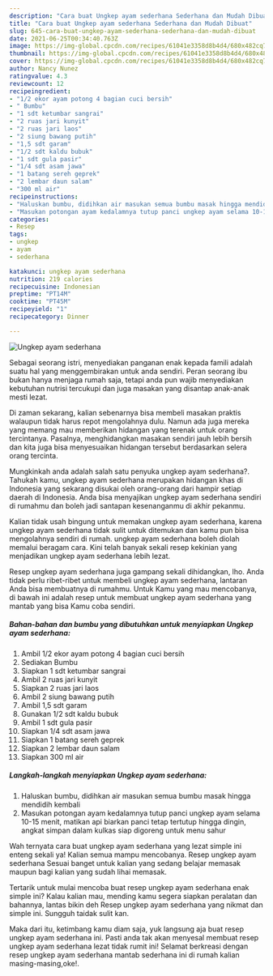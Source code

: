 ```yaml
---
description: "Cara buat Ungkep ayam sederhana Sederhana dan Mudah Dibuat"
title: "Cara buat Ungkep ayam sederhana Sederhana dan Mudah Dibuat"
slug: 645-cara-buat-ungkep-ayam-sederhana-sederhana-dan-mudah-dibuat
date: 2021-06-25T00:34:40.763Z
image: https://img-global.cpcdn.com/recipes/61041e3358d8b4d4/680x482cq70/ungkep-ayam-sederhana-foto-resep-utama.jpg
thumbnail: https://img-global.cpcdn.com/recipes/61041e3358d8b4d4/680x482cq70/ungkep-ayam-sederhana-foto-resep-utama.jpg
cover: https://img-global.cpcdn.com/recipes/61041e3358d8b4d4/680x482cq70/ungkep-ayam-sederhana-foto-resep-utama.jpg
author: Nancy Nunez
ratingvalue: 4.3
reviewcount: 12
recipeingredient:
- "1/2 ekor ayam potong 4 bagian cuci bersih"
- " Bumbu"
- "1 sdt ketumbar sangrai"
- "2 ruas jari kunyit"
- "2 ruas jari laos"
- "2 siung bawang putih"
- "1,5 sdt garam"
- "1/2 sdt kaldu bubuk"
- "1 sdt gula pasir"
- "1/4 sdt asam jawa"
- "1 batang sereh geprek"
- "2 lembar daun salam"
- "300 ml air"
recipeinstructions:
- "Haluskan bumbu, didihkan air masukan semua bumbu masak hingga mendidih kembali"
- "Masukan potongan ayam kedalamnya tutup panci ungkep ayam selama 10-15 menit, matikan api biarkan panci tetap tertutup hingga dingin, angkat simpan dalam kulkas siap digoreng untuk menu sahur"
categories:
- Resep
tags:
- ungkep
- ayam
- sederhana

katakunci: ungkep ayam sederhana 
nutrition: 219 calories
recipecuisine: Indonesian
preptime: "PT14M"
cooktime: "PT45M"
recipeyield: "1"
recipecategory: Dinner

---
```



![Ungkep ayam sederhana](https://img-global.cpcdn.com/recipes/61041e3358d8b4d4/680x482cq70/ungkep-ayam-sederhana-foto-resep-utama.jpg)

Sebagai seorang istri, menyediakan panganan enak kepada famili adalah suatu hal yang menggembirakan untuk anda sendiri. Peran seorang ibu bukan hanya menjaga rumah saja, tetapi anda pun wajib menyediakan kebutuhan nutrisi tercukupi dan juga masakan yang disantap anak-anak mesti lezat.

Di zaman  sekarang, kalian sebenarnya bisa membeli masakan praktis walaupun tidak harus repot mengolahnya dulu. Namun ada juga mereka yang memang mau memberikan hidangan yang terenak untuk orang tercintanya. Pasalnya, menghidangkan masakan sendiri jauh lebih bersih dan kita juga bisa menyesuaikan hidangan tersebut berdasarkan selera orang tercinta. 



Mungkinkah anda adalah salah satu penyuka ungkep ayam sederhana?. Tahukah kamu, ungkep ayam sederhana merupakan hidangan khas di Indonesia yang sekarang disukai oleh orang-orang dari hampir setiap daerah di Indonesia. Anda bisa menyajikan ungkep ayam sederhana sendiri di rumahmu dan boleh jadi santapan kesenanganmu di akhir pekanmu.

Kalian tidak usah bingung untuk memakan ungkep ayam sederhana, karena ungkep ayam sederhana tidak sulit untuk ditemukan dan kamu pun bisa mengolahnya sendiri di rumah. ungkep ayam sederhana boleh diolah memalui beragam cara. Kini telah banyak sekali resep kekinian yang menjadikan ungkep ayam sederhana lebih lezat.

Resep ungkep ayam sederhana juga gampang sekali dihidangkan, lho. Anda tidak perlu ribet-ribet untuk membeli ungkep ayam sederhana, lantaran Anda bisa membuatnya di rumahmu. Untuk Kamu yang mau mencobanya, di bawah ini adalah resep untuk membuat ungkep ayam sederhana yang mantab yang bisa Kamu coba sendiri.

<!--inarticleads1-->

##### Bahan-bahan dan bumbu yang dibutuhkan untuk menyiapkan Ungkep ayam sederhana:

1. Ambil 1/2 ekor ayam potong 4 bagian cuci bersih
1. Sediakan  Bumbu
1. Siapkan 1 sdt ketumbar sangrai
1. Ambil 2 ruas jari kunyit
1. Siapkan 2 ruas jari laos
1. Ambil 2 siung bawang putih
1. Ambil 1,5 sdt garam
1. Gunakan 1/2 sdt kaldu bubuk
1. Ambil 1 sdt gula pasir
1. Siapkan 1/4 sdt asam jawa
1. Siapkan 1 batang sereh geprek
1. Siapkan 2 lembar daun salam
1. Siapkan 300 ml air




<!--inarticleads2-->

##### Langkah-langkah menyiapkan Ungkep ayam sederhana:

1. Haluskan bumbu, didihkan air masukan semua bumbu masak hingga mendidih kembali
1. Masukan potongan ayam kedalamnya tutup panci ungkep ayam selama 10-15 menit, matikan api biarkan panci tetap tertutup hingga dingin, angkat simpan dalam kulkas siap digoreng untuk menu sahur




Wah ternyata cara buat ungkep ayam sederhana yang lezat simple ini enteng sekali ya! Kalian semua mampu mencobanya. Resep ungkep ayam sederhana Sesuai banget untuk kalian yang sedang belajar memasak maupun bagi kalian yang sudah lihai memasak.

Tertarik untuk mulai mencoba buat resep ungkep ayam sederhana enak simple ini? Kalau kalian mau, mending kamu segera siapkan peralatan dan bahannya, lantas bikin deh Resep ungkep ayam sederhana yang nikmat dan simple ini. Sungguh taidak sulit kan. 

Maka dari itu, ketimbang kamu diam saja, yuk langsung aja buat resep ungkep ayam sederhana ini. Pasti anda tak akan menyesal membuat resep ungkep ayam sederhana lezat tidak rumit ini! Selamat berkreasi dengan resep ungkep ayam sederhana mantab sederhana ini di rumah kalian masing-masing,oke!.

